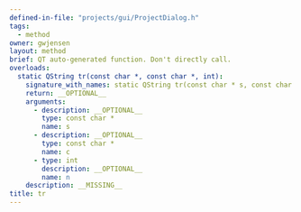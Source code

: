 ```yaml
---
defined-in-file: "projects/gui/ProjectDialog.h"
tags:
  - method
owner: gwjensen
layout: method
brief: QT auto-generated function. Don't directly call.
overloads:
  static QString tr(const char *, const char *, int):
    signature_with_names: static QString tr(const char * s, const char * c, int n)
    return: __OPTIONAL__
    arguments:
      - description: __OPTIONAL__
        type: const char *
        name: s
      - description: __OPTIONAL__
        type: const char *
        name: c
      - type: int
        description: __OPTIONAL__
        name: n
    description: __MISSING__
title: tr
---
```

